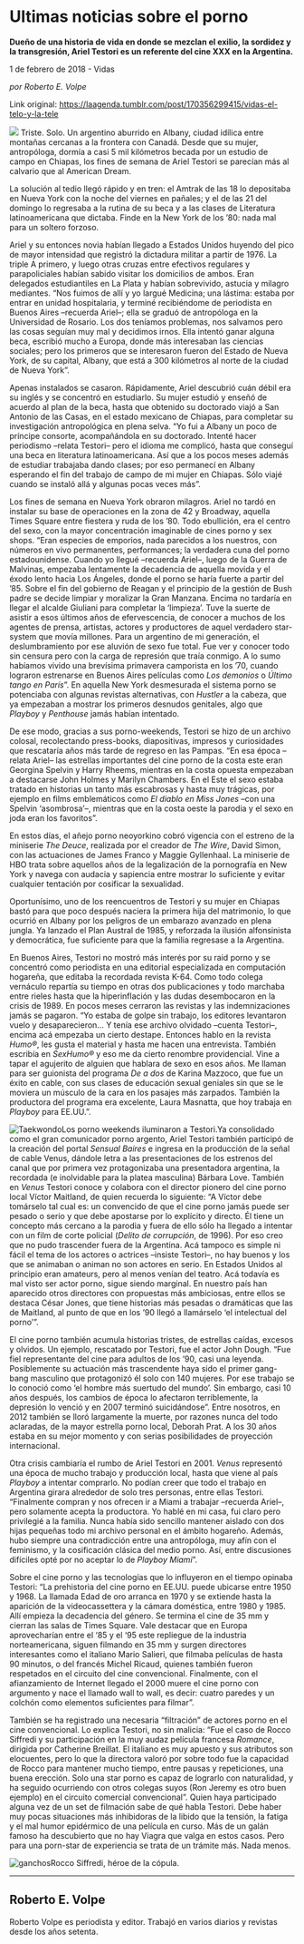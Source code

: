 # Ultimas noticias sobre el porno

**Dueño de una historia de vida en donde se mezclan el exilio, la sordidez y la transgresión, Ariel Testori es un referente del cine XXX en la Argentina.**

1 de febrero de 2018 - Vidas

_por Roberto E. Volpe_

Link original: https://laagenda.tumblr.com/post/170356299415/vidas-el-telo-y-la-tele

![](https://64.media.tumblr.com/b45f79cb35bb05079f65a0552a760c4a/tumblr_inline_pk0l7zzMN01t6q87u_500.png)
Triste. Solo. Un argentino aburrido en Albany, ciudad idílica entre montañas cercanas a la frontera con Canadá. Desde que su mujer, antropóloga, dormía a casi 5 mil kilómetros becada por un estudio de campo en Chiapas, los fines de semana de Ariel Testori se parecían más al calvario que al American Dream.

La solución al tedio llegó rápido y en tren: el Amtrak de las 18 lo depositaba en Nueva York con la noche del viernes en pañales; y el de las 21 del domingo lo regresaba a la rutina de su beca y a las clases de Literatura latinoamericana que dictaba. Finde en la New York de los ’80: nada mal para un soltero forzoso.

Ariel y su entonces novia habían llegado a Estados Unidos huyendo del pico de mayor intensidad que registró la dictadura militar a partir de 1976. La triple A primero, y luego otras cruzas entre efectivos regulares y parapoliciales habían sabido visitar los domicilios de ambos. Eran delegados estudiantiles en La Plata y habían sobrevivido, astucia y milagro mediantes. “Nos fuimos de allí y yo largué Medicina; una lástima: estaba por entrar en unidad hospitalaria, y terminé recibiéndome de periodista en Buenos Aires –recuerda Ariel–; ella se graduó de antropóloga en la Universidad de Rosario. Los dos teníamos problemas, nos salvamos pero las cosas seguían muy mal y decidimos irnos. Ella intentó ganar alguna beca, escribió mucho a Europa, donde más interesaban las ciencias sociales; pero los primeros que se interesaron fueron del Estado de Nueva York, de su capital, Albany, que está a 300 kilómetros al norte de la ciudad de Nueva York”.

Apenas instalados se casaron. Rápidamente, Ariel descubrió cuán débil era su inglés y se concentró en estudiarlo. Su mujer estudió y enseñó de acuerdo al plan de la beca, hasta que obtenido su doctorado viajó a San Antonio de las Casas, en el estado mexicano de Chiapas, para completar su investigación antropológica en plena selva. “Yo fui a Albany un poco de príncipe consorte, acompañándola en su doctorado. Intenté hacer periodismo –relata Testori– pero el idioma me complicó, hasta que conseguí una beca en literatura latinoamericana. Así que a los pocos meses además de estudiar trabajaba dando clases; por eso permanecí en Albany esperando el fin del trabajo de campo de mi mujer en Chiapas. Sólo viajé cuando se instaló allá y algunas pocas veces más”.

Los fines de semana en Nueva York obraron milagros. Ariel no tardó en instalar su base de operaciones en la zona de 42 y Broadway, aquella Times Square entre fiestera y ruda de los ’80. Todo ebullición, era el centro del sexo, con la mayor concentración imaginable de cines porno y sex shops. “Eran especies de emporios, nada parecidos a los nuestros, con números en vivo permanentes, performances; la verdadera cuna del porno estadounidense. Cuando yo llegué –recuerda Ariel–, luego de la Guerra de Malvinas, empezaba lentamente la decadencia de aquella movida y el éxodo lento hacia Los Ángeles, donde el porno se haría fuerte a partir del ’85. Sobre el fin del gobierno de Reagan y el principio de la gestión de Bush padre se decide limpiar y moralizar la Gran Manzana. Encima no tardaría en llegar el alcalde Giuliani para completar la ‘limpieza’. Tuve la suerte de asistir a esos últimos años de efervescencia, de conocer a muchos de los agentes de prensa, artistas, actores y productores de aquel verdadero star-system que movía millones. Para un argentino de mi generación, el deslumbramiento por ese aluvión de sexo fue total. Fue ver y conocer todo sin censura pero con la carga de represión que traía conmigo. A lo sumo habíamos vivido una brevísima primavera camporista en los ’70, cuando lograron estrenarse en Buenos Aires películas como *Los demonios* o *Último tango en París*”. En aquella New York desmesurada el sistema porno se potenciaba con algunas revistas alternativas, con *Hustler* a la cabeza, que ya empezaban a mostrar los primeros desnudos genitales, algo que *Playboy* y *Penthouse* jamás habían intentado.

De ese modo, gracias a sus porno-weekends, Testori se hizo de un archivo colosal, recolectando press-books, diapositivas, impresos y curiosidades que rescataría años más tarde de regreso en las Pampas. “En esa época –relata Ariel– las estrellas importantes del cine porno de la costa este eran Georgina Spelvin y Harry Rheems, mientras en la costa opuesta empezaban a destacarse John Holmes y Marilyn Chambers. En el Este el sexo estaba tratado en historias un tanto más escabrosas y hasta muy trágicas, por ejemplo en films emblemáticos como *El diablo en Miss Jones* –con una Spelvin ‘asombrosa’–, mientras que en la costa oeste la parodia y el sexo en joda eran los favoritos”.

En estos días, el añejo porno neoyorkino cobró vigencia con el estreno de la miniserie *The Deuce*, realizada por el creador de *The Wire*, David Simon, con las actuaciones de James Franco y Maggie Gyllenhaal. La miniserie de HBO trata sobre aquellos años de la legalización de la pornografía en New York y navega con audacia y sapiencia entre mostrar lo suficiente y evitar cualquier tentación por cosificar la sexualidad.

Oportunísimo, uno de los reencuentros de Testori y su mujer en Chiapas bastó para que poco después naciera la primera hija del matrimonio, lo que ocurrió en Albany por los peligros de un embarazo avanzado en plena jungla. Ya lanzado el Plan Austral de 1985, y reforzada la ilusión alfonsinista y democrática, fue suficiente para que la familia regresase a la Argentina.

En Buenos Aires, Testori no mostró más interés por su raid porno y se concentró como periodista en una editorial especializada en computación hogareña, que editaba la recordada revista K-64. Como todo colega vernáculo repartía su tiempo en otras dos publicaciones y todo marchaba entre rieles hasta que la hiperinflación y las dudas desembocaron en la crisis de 1989. En pocos meses cerraron las revistas y las indemnizaciones jamás se pagaron. “Yo estaba de golpe sin trabajo, los editores levantaron vuelo y desaparecieron… Y tenía ese archivo olvidado –cuenta Testori–, encima acá empezaba un cierto destape. Entonces hablo en la revista *Humo®*, les gusta el material y hasta me hacen una entrevista. También escribía en *SexHumo®* y eso me da cierto renombre providencial. Vine a tapar el agujerito de alguien que hablara de sexo en esos años. Me llaman para ser guionista del programa *De a dos* de Karina Mazzoco, que fue un éxito en cable, con sus clases de educación sexual geniales sin que se le moviera un músculo de la cara en los pasajes más zarpados. También la productora del programa era excelente, Laura Masnatta, que hoy trabaja en *Playboy* para EE.UU.”.

![Taekwondo](https://64.media.tumblr.com/a80c2599a7fb96dab836d7337b038616/tumblr_inline_pk0l80G2D41t6q87u_400.jpg)Los porno weekends iluminaron a Testori.Ya consolidado como el gran comunicador porno argento, Ariel Testori también participó de la creación del portal *Sensual Baires* e ingresa en la producción de la señal de cable Venus, dándole letra a las presentaciones de los estrenos del canal que por primera vez protagonizaba una presentadora argentina, la recordada (e inolvidable para la platea masculina) Bárbara Love. También en *Venus* Testori conoce y colabora con el director pionero del cine porno local Víctor Maitland, de quien recuerda lo siguiente: “A Víctor debe tomárselo tal cual es: un convencido de que el cine porno jamás puede ser pesado o serio y que debe apostarse por lo explícito y directo. Él tiene un concepto más cercano a la parodia y fuera de ello sólo ha llegado a intentar con un film de corte policial (*Delito de corrupción*, de 1996). Por eso creo que no pudo trascender fuera de la Argentina. Acá tampoco es simple ni fácil el tema de los actores o actrices –insiste Testori–, no hay buenos y los que se animaban o animan no son actores en serio. En Estados Unidos al principio eran amateurs, pero al menos venían del teatro. Acá todavía es mal visto ser actor porno, sigue siendo marginal. En nuestro país han aparecido otros directores con propuestas más ambiciosas, entre ellos se destaca César Jones, que tiene historias más pesadas o dramáticas que las de Maitland, al punto de que en los ’90 llegó a llamárselo ‘el intelectual del porno’”.

El cine porno también acumula historias tristes, de estrellas caídas, excesos y olvidos. Un ejemplo, rescatado por Testori, fue el actor John Dough. “Fue fiel representante del cine para adultos de los ’90, casi una leyenda. Posiblemente su actuación más trascendente haya sido el primer gang-bang masculino que protagonizó él solo con 140 mujeres. Por ese trabajo se lo conoció como ‘el hombre más suertudo del mundo’. Sin embargo, casi 10 años después, los cambios de época lo afectaron terriblemente, la depresión lo venció y en 2007 terminó suicidándose”. Entre nosotros, en 2012 también se lloró largamente la muerte, por razones nunca del todo aclaradas, de la mayor estrella porno local, Deborah Prat. A los 30 años estaba en su mejor momento y con serias posibilidades de proyección internacional.

Otra crisis cambiaría el rumbo de Ariel Testori en 2001. *Venus* representó una época de mucho trabajo y producción local, hasta que viene al país *Playboy* a intentar comprarlo. No podían creer que todo el trabajo en Argentina girara alrededor de solo tres personas, entre ellas Testori. “Finalmente compran y nos ofrecen ir a Miami a trabajar –recuerda Ariel–, pero solamente acepta la productora. Yo hablé en mi casa, fui claro pero privilegié a la familia. Nunca había sido sencillo mantener aislado con dos hijas pequeñas todo mi archivo personal en el ámbito hogareño. Además, hubo siempre una contradicción entre una antropóloga, muy afín con el feminismo, y la cosificación clásica del medio porno. Así, entre discusiones difíciles opté por no aceptar lo de *Playboy Miami*”.

Sobre el cine porno y las tecnologías que lo influyeron en el tiempo opinaba Testori: “La prehistoria del cine porno en EE.UU. puede ubicarse entre 1950 y 1968. La llamada Edad de oro arranca en 1970 y se extiende hasta la aparición de la videocassettera y la cámara doméstica, entre 1980 y 1985. Allí empieza la decadencia del género. Se termina el cine de 35 mm y cierran las salas de Times Square. Vale destacar que en Europa aprovecharían entre el ‘85 y el ‘95 este repliegue de la industria norteamericana, siguen filmando en 35 mm y surgen directores interesantes como el italiano Mario Salieri, que filmaba películas de hasta 90 minutos, o del francés Michel Ricaud, quienes también fueron respetados en el circuito del cine convencional. Finalmente, con el afianzamiento de Internet llegado el 2000 muere el cine porno con argumento y nace el llamado wall to wall, es decir: cuatro paredes y un colchón como elementos suficientes para filmar”. 

También se ha registrado una necesaria “filtración” de actores porno en el cine convencional. Lo explica Testori, no sin malicia: “Fue el caso de Rocco Siffredi y su participación en la muy audaz película francesa *Romance*, dirigida por Catherine Breillat. El italiano es muy apuesto y sus atributos son elocuentes, pero lo que la directora valoró por sobre todo fue la capacidad de Rocco para mantener mucho tiempo, entre pausas y repeticiones, una buena erección. Solo una star porno es capaz de lograrlo con naturalidad, y ha seguido ocurriendo con otros colegas suyos (Ron Jeremy es otro buen ejemplo) en el circuito comercial convencional”. Quien haya participado alguna vez de un set de filmación sabe de qué habla Testori. Debe haber muy pocas situaciones más inhibidoras de la libido que la tensión, la fatiga y el mal humor epidérmico de una película en curso. Más de un galán famoso ha descubierto que no hay Viagra que valga en estos casos. Pero para una porn-star de experiencia se trata de un trámite más. Nada menos.

![ganchos](https://64.media.tumblr.com/75b1fd543911c6403b8d88155a3441cc/tumblr_inline_pk0l81wmCz1t6q87u_500.jpg)Rocco Siffredi, héroe de la cópula.   


---

 Roberto E. Volpe
-----------------

 Roberto Volpe es periodista y editor. Trabajó en varios diarios y revistas desde los años setenta. 

